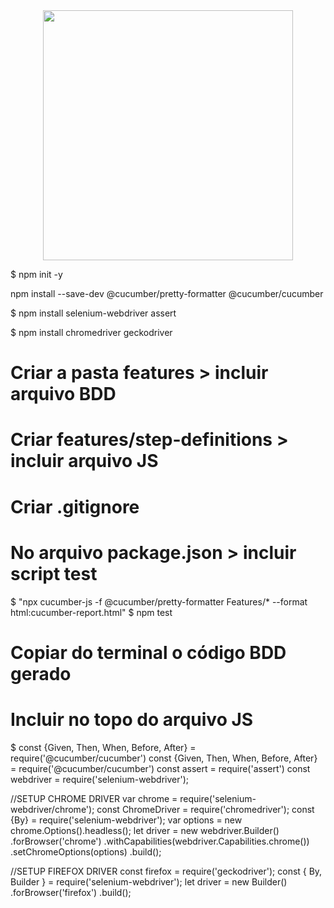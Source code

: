 <div align="center">
<img src="https://github.com/kellyabud/SeleniumWebdriver-Cucumber/assets/135430840/d72c2375-1308-4a0a-880d-ce4cc9f6bd8d" width="400px" /></div>


$ npm init -y

npm install --save-dev @cucumber/pretty-formatter @cucumber/cucumber

$ npm install selenium-webdriver assert

$ npm install chromedriver geckodriver

# Criar a pasta features > incluir arquivo BDD
# Criar features/step-definitions > incluir arquivo JS
# Criar .gitignore
# No arquivo package.json > incluir script test
$ "npx cucumber-js -f @cucumber/pretty-formatter Features/* --format html:cucumber-report.html"
$ npm test
# Copiar do terminal o código BDD gerado
# Incluir no topo do arquivo JS 

$ const {Given, Then, When, Before, After} = require('@cucumber/cucumber')
const {Given, Then, When, Before, After} = require('@cucumber/cucumber')
const assert = require('assert')
const webdriver = require('selenium-webdriver');

//SETUP CHROME DRIVER
var chrome = require('selenium-webdriver/chrome');
const ChromeDriver = require('chromedriver');
const {By} = require('selenium-webdriver');
var options   = new chrome.Options().headless();
let driver = new webdriver.Builder()
   .forBrowser('chrome')
   .withCapabilities(webdriver.Capabilities.chrome())
   .setChromeOptions(options)
   .build();

//SETUP FIREFOX DRIVER 
const firefox = require('geckodriver');
const { By, Builder } = require('selenium-webdriver');
let driver = new Builder()
    .forBrowser('firefox')
    .build();
